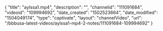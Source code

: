 {
    "title": "aylssa1.mp4",
    "description": "",
    "channelid": "111091684",
    "videoid": "109994692",
    "date_created": "1502523664",
    "date_modified": "1504049174",
    "type": "captivate",
    "layout": "channelVideo",
    "url": "\/bbbusa-latest-videos\/aylssa1-mp4-2-notes\/111091684-109994692"
}
